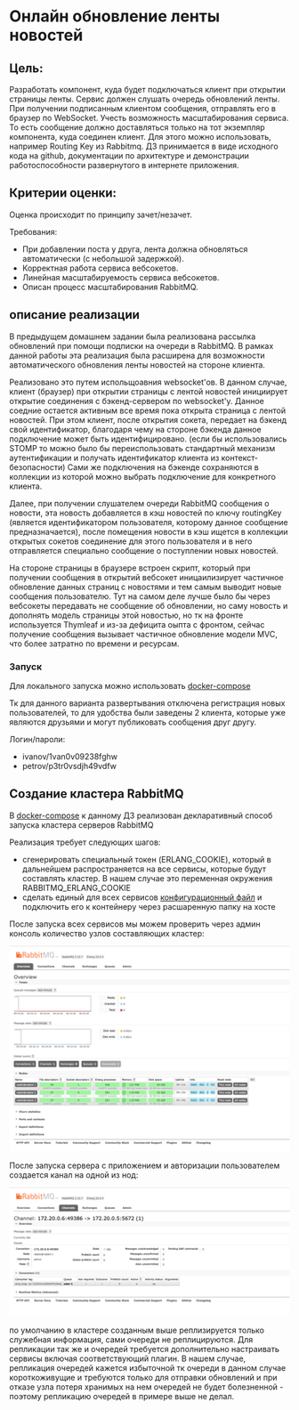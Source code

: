 # Онлайн обновление ленты новостей

## Цель:
Разработать компонент, куда будет подключаться клиент при открытии страницы ленты. Сервис должен слушать очередь обновлений ленты. При получении подписанным клиентом сообщения, отправлять его в браузер по WebSocket. Учесть возможность масштабирования сервиса. То есть сообщение должно доставляться только на тот экземпляр компонента, куда соединен клиент. Для этого можно использовать, например Routing Key из Rabbitmq.
ДЗ принимается в виде исходного кода на github, документации по архитектуре и демонстрации работоспособности развернутого в интернете приложения.

## Критерии оценки:
Оценка происходит по принципу зачет/незачет.

Требования:
- При добавлении поста у друга, лента должна обновляться автоматически (с небольшой задержкой).
- Корректная работа сервиса вебсокетов.
- Линейная масштабируемость сервиса вебсокетов.
- Описан процесс масштабирования RabbitMQ.

## описание реализации

В предыдущем домашнем задании была реализована рассылка обновлений при помощи подписки на очереди в RabbitMQ.
В рамках данной работы эта реализация была расширена для возможности автоматического обновления ленты новостей на стороне 
клиента. 

Реализовано это путем испольщоавния websocket'ов. В данном случае, клиент (браузер) при открытии страницы с лентой новостей
инициирует открытие соединения с бэкенд-сервером по websocket'у. Данное соедние остается активным все время пока открыта 
страница с лентой новостей. При этом клиент, после открытия сокета, передает на бэкенд свой идентификатор, благодаря чему 
на стороне бэкенда данное подключение может быть идентифицировано. (если бы использовались STOMP то можно было бы 
переиспользовать стандартный механизм аутентификации и получать идентификатор клиента из контекст-безопасности) Сами же 
подключения на бэкенде сохраняются в коллекции из которой можно выбрать подключение для конкретного клиента.

Далее, при получении слушателем очереди RabbitMQ сообщения о новости, эта новость добавляется в кэш новостей по ключу 
routingKey (является идентификатором пользователя, которому данное сообщение предназначается), после помещения новости в 
кэш ищется в коллекции открытых сокетов соединение для этого пользователя и в него отправляется специально сообщение о
поступлении новых новостей.

На стороне страницы в браузере встроен cкрипт, который при получении сообщения в открытий вебсокет иницаилизирует 
частичное обновление данных страниц с новостями и тем самым выводит новые сообщения пользователю. Тут на самом деле 
лучше было бы через вебсокеты передавать не сообщение об обновлении, но саму новость и дополнять модель страницы этой 
новостью, но тк на фронте используется Thymleaf и из-за дефицита оыпта с фронтом, сейчас получение сообщения вызывает
частичное обновление модели MVC, что более затратно по времени и ресурсам.

### Запуск

Для локального запуска можно использовать [docker-compose](docker-compose.yml)

Тк для данного варианта развертывания отключена регистрация новых пользователей, то для удобства были заведены 2 клиента,
которые уже  являются друзьями и могут публиковать сообщения друг другу.

Логин/пароли:
- ivanov/1van0v09238fghw
- petrov/p3tr0vsdjh49vdfw

## Создание кластера RabbitMQ

В [docker-compose](docker-compose.yml) к данному ДЗ реализован декларативный способ запуска кластера серверов RabbitMQ

Реализация требует следующих шагов:

* сгенерировать специальный токен (ERLANG_COOKIE), который в дальнейшем распространяется на все сервисы, которые будут 
составлять кластер. В нашем случае это переменная окружения RABBITMQ_ERLANG_COOKIE
* сделать единый для всех сервисов [конфигурационный файл](./rabbit/r-conf-1/rabbitmq.conf) и подключить его к контейнеру через расшаренную папку на хосте

После запуска всех сервисов мы можем проверить через админ консоль количество узлов составляющих кластер:

![rabbit nodes](./rabbit-main.png)

После запуска сервера с приложением и авторизации пользователем создается канал на одной из нод:

![rabbit channel](./rabbit-channel.png)

по умолчанию в кластере созданным выше реплизируется только служебная информация, сами очереди не реплицируются. 
Для репликации так же и очередей требуется дополнительно настраивать сервисы включая соответствующий плагин. В нашем случае,
репликация очередей кажется избыточной тк очереди в данном случае короткоживущие и требуются только для отправки обновлений
и при отказе узла потеря хранимых на нем очередей не будет болезненной - поэтому репликацию очередей в примере выше не делал.